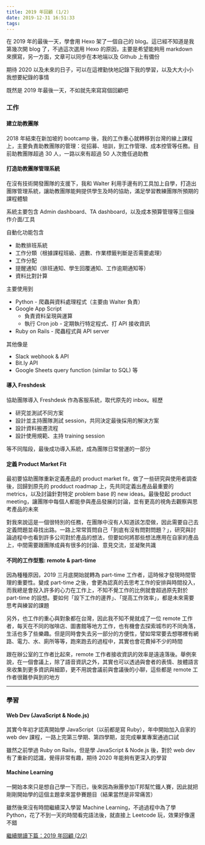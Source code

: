 ```yaml
---
title: 2019 年回顧 (1/2)
date: 2019-12-31 16:51:33
tags:
---
```


在 2019 年的最後一天，學會用 Hexo 架了一個自己的 blog。這已經不知道是我第幾次開 blog 了，不過這次選用 Hexo 的原因，主要是希望能夠用 markdown 來撰寫，另一方面，文章可以同步在本地端以及 Github 上有備份

期待 2020 以及未來的日子，可以在這裡勤快地記錄下我的學習，以及大大小小我想要紀錄的事情

既然是 2019 年最後一天，不如就先來寫寫個回顧吧

### 工作
#### 建立助教團隊

2018 年結束在新加坡的 bootcamp 後，我的工作重心就轉移到台灣的線上課程上，主要負責助教團隊的管理：從招募、培訓，到工作管理、成本控管等任務。目前助教團隊超過 30 人，一路以來有超過 50 人次擔任過助教

#### 打造助教團隊管理系統

在沒有技術開發團隊的支援下，我和 Walter 利用手邊有的工具加上自學，打造出團隊管理系統，讓助教團隊能夠提供學生及時的協助，滿足學習教練團隊所預期的課程體驗

系統主要包含 Admin dashboard、TA dashboard，以及成本預算管理等三個操作介面/工具

自動化功能包含
* 助教排班系統
* 工作分類（根據課程班級、週數、作業標籤判斷是否需要處理）
* 工作分配
* 提醒通知（排班通知、學生回覆通知、工作逾期通知等）
* 資料比對計算

主要使用到
* Python - 爬蟲與資料處理程式（主要由 Walter 負責）
* Google App Script
  * 負責資料呈現與運算
  * 執行 Cron job - 定期執行特定程式、打 API 接收資訊
* Ruby on Rails - 爬蟲程式與 API server

其他像是
* Slack webhook & API
* Bit.ly API
* Google Sheets query function (similar to SQL) 等

#### 導入 Freshdesk

協助團隊導入 Freshdesk 作為客服系統，取代原先的 inbox。經歷
* 研究並測試不同方案
* 設計並主持團隊測試 session，共同決定最後採用的解決方案
* 設計資料搬遷流程
* 設計使用規範、主持 training session

等不同階段，最後成功導入系統，成為團隊日常營運的一部分

#### 定義 Product Market Fit

最初要協助團隊重新定義產品的 product market fit，做了一些研究與使用者調查後，回歸到原先的 prodduct roadmap 上，先共同定義出產品最重要的 metrics，以及討論針對特定 problem base 的 new ideas。最後發起 product meeting，讓團隊中每個人都能參與產品發展的討論，並有更高的視角去觀察與思考產品的未來

對我來說這是一個很特別的任務，在團隊中沒有人知道該怎麼做，因此需要自己去定義問題並尋找出路。一路上常常質問自己「到底有沒有問對問題？」，研究與討論過程中也看到許多公司對於產品的想法，但要如何將那些想法應用在自家的產品上，中間需要跟團隊成員有很多的討論、意見交流，並凝聚共識

#### 不同的工作型態: remote & part-time

因為種種原因，2019 三月底開始就轉為 part-time 工作者，這時候才發現時間管理的重要性。變成 part-time 之後，會更為認真的去思考工作的安排與時間投入，而我總是會投入許多的心力在工作上，不知不覺工作的比例就會超過原先對於 part-time 的設想。要如何「設下工作的邊界」、「提高工作效率」，都是未來需要思考與練習的課題

另外，也工作的重心與對象都在台灣，因此我不知不覺就成了一位 remote 工作者，每天在不同的咖啡店、圖書館等地方工作，也有機會去探索城市的不同角落，生活也多了些樂趣。但是同時會失去另一部分的方便性，譬如常常要去想哪裡有網路、電力、水、廁所等等，跑來跑去的過程中，其實也會花費掉不少的時間

跟在辦公室的工作者比起來，remote 工作者接收資訊的效率是遠遠落後。舉例來說，在一個會議上，除了語音資訊之外，其實也可以透過與會者的表情、肢體語言來收集到更多資訊與細節，更不用說會議前與會議後的小聊，這些都是 remote 工作者很難參與到的地方

***
### 學習
#### Web Dev (JavaScript & Node.js)
其實今年初才認真開始學 JavaScript（以前都是寫 Ruby），年中開始加入自家的 web dev 課程，一路上完第三學期、第四學期，並完成畢業專案通過口試

雖然之前學過 Ruby on Rails，但是學 JavaScript & Node.js 後，對於 web dev 有了重新的認識，覺得非常有趣，期待 2020 年能夠有更深入的學習

#### Machine Learning

一開始本來只是想自己學一下而已，後來因為揪團參加iT邦幫忙鐵人賽，因此就把剛剛開始學的這個主題拿來當參賽題目（結果當然是非常痛苦）

雖然後來沒有時間繼續深入學習 Machine Learning，不過過程中為了學 Python，花了不到一天的時間看完語法後，就直接上 Leetcode 玩，效果好像還不錯

[繼續閱讀下篇：2019 年回顧 (2/2)](/td-blog/2020/01/01/start-2/)
